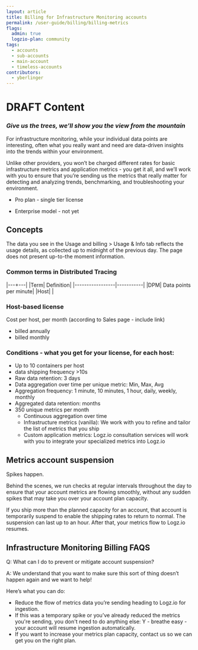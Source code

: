 ```yaml
---
layout: article
title: Billing for Infrastructure Monitoring accounts 
permalink: /user-guide/billing/billing-metrics
flags:
  admin: true
  logzio-plan: community
tags:
  - accounts
  - sub-accounts
  - main-account
  - timeless-accounts
contributors:
  - yberlinger
---
```

# DRAFT Content
### *Give us the trees, we’ll show you the view from the mountain* 

For infrastructure monitoring, while your individual data points are interesting, often what you really want and need are data-driven insights into the trends within your environment. 

Unlike other providers, you won’t be charged different rates for basic infrastructure metrics and application metrics - you get it all, and we’ll work with you to ensure that you’re sending us the metrics that really matter for detecting and analyzing trends, benchmarking, and troubleshooting your environment.

+ Pro plan - single tier license

+ Enterprise model - not yet

## Concepts

The  data you see in the Usage and billing > Usage & Info tab reflects the usage details, as collected up to midnight of the previous day. The page does not present up-to-the moment information.

### Common terms in Distributed Tracing

|---+---|
|Term| Definition|
|-----------------|-----------|
|DPM| Data points per minute|
|Host| |
### Host-based license

Cost per host, per month (according to Sales page - include link)

+ billed annually
+ billed monthly

### Conditions - what you get for your license, for each host:

+ Up to 10 containers per host
+ data shipping frequency >10s
+ Raw data retention: 3 days
+ Data aggregation over time per unique metric: Min, Max, Avg
+ Aggregation frequency: 1 minute, 10 minutes, 1 hour, daily, weekly, monthly
+ Aggregated data retention: months
+ 350 unique metrics per month 
  + Continuous aggregation over time
  + Infrastructure metrics (vanilla): We work with you to refine and tailor the list of metrics that you ship
  + Custom application metrics: Logz.io consultation services will work with you to integrate your specialized metrics into Logz.io

## Metrics account suspension
<!-- Belongs in Accounts & Usage topic: Billing connection? -->
Spikes happen. 

Behind the scenes, we run checks at regular intervals throughout the day to ensure that your account metrics are flowing smoothly, without any sudden spikes that may take you over your account plan capacity. 

If you ship more than the planned capacity for an account, that account is temporarily suspend to enable the shipping rates to return to normal. The suspension can last up to an hour. After that, your metrics flow to Logz.io resumes. 

## Infrastructure Monitoring Billing FAQS

Q: What can I do to prevent or mitigate account suspension? 

A: We understand that you want to make sure this sort of thing doesn’t happen again and we want to help! 

  Here’s what you can do:

  + Reduce the flow of metrics data  you’re sending heading to Logz.io for ingestion.
  + If this was a temporary spike or you’ve already reduced the metrics you're sending, you   don't need to do anything else: Y - breathe easy - your account will resume ingestion   automatically.
  + If you want to increase your metrics plan capacity, contact us so we can  get you on  the right plan.